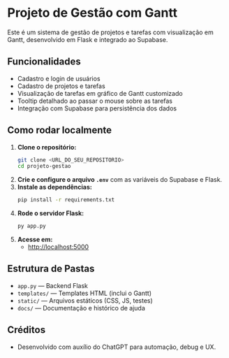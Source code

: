 # Projeto de Gestão com Gantt

Este é um sistema de gestão de projetos e tarefas com visualização em Gantt, desenvolvido em Flask e integrado ao Supabase.

## Funcionalidades
- Cadastro e login de usuários
- Cadastro de projetos e tarefas
- Visualização de tarefas em gráfico de Gantt customizado
- Tooltip detalhado ao passar o mouse sobre as tarefas
- Integração com Supabase para persistência dos dados

## Como rodar localmente

1. **Clone o repositório:**
   ```sh
   git clone <URL_DO_SEU_REPOSITORIO>
   cd projeto-gestao
   ```
2. **Crie e configure o arquivo `.env`** com as variáveis do Supabase e Flask.
3. **Instale as dependências:**
   ```sh
   pip install -r requirements.txt
   ```
4. **Rode o servidor Flask:**
   ```sh
   py app.py
   ```
5. **Acesse em:**
   - [http://localhost:5000](http://localhost:5000)

## Estrutura de Pastas
- `app.py` — Backend Flask
- `templates/` — Templates HTML (inclui o Gantt)
- `static/` — Arquivos estáticos (CSS, JS, testes)
- `docs/` — Documentação e histórico de ajuda

## Créditos
- Desenvolvido com auxílio do ChatGPT para automação, debug e UX.
